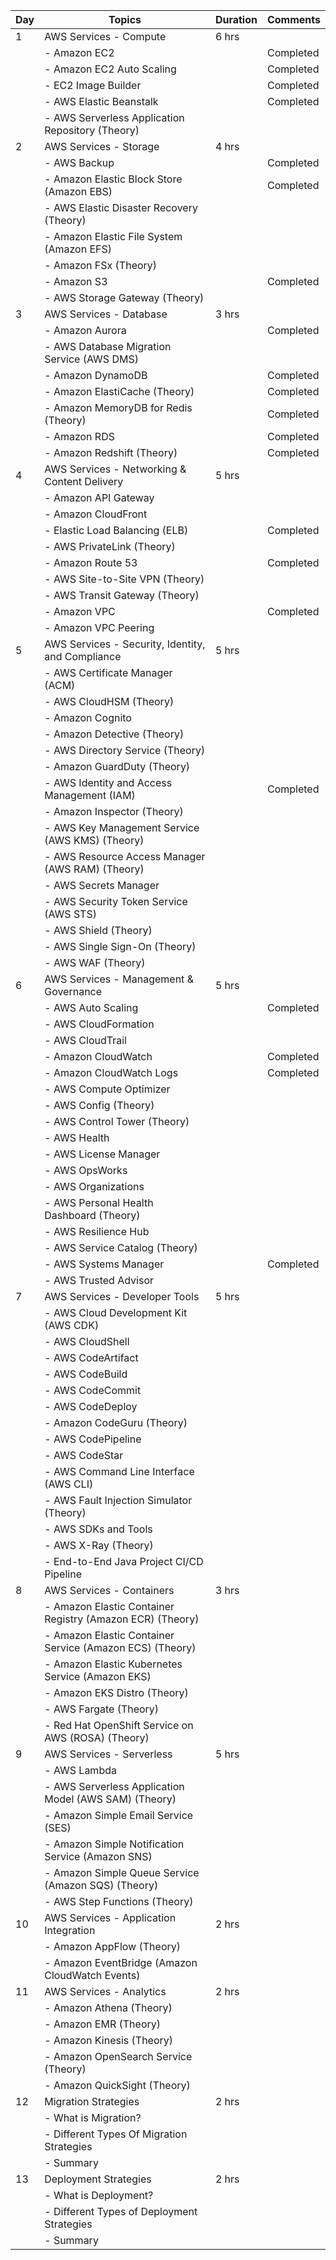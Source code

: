 | Day	| Topics | Duration | Comments |
| ---   | ---    | ---      | --- |
|1|AWS Services - Compute	| 6 hrs | |
||- Amazon EC2	||Completed|
||- Amazon EC2 Auto Scaling||Completed|	
||- EC2 Image Builder||Completed|
||- AWS Elastic Beanstalk||Completed|
||- AWS Serverless Application Repository (Theory)|||
|2|AWS Services - Storage	|4 hrs |||
||- AWS Backup	||Completed|
||- Amazon Elastic Block Store (Amazon EBS)	||Completed|
||- AWS Elastic Disaster Recovery (Theory)	|||
||- Amazon Elastic File System (Amazon EFS)	|||
||- Amazon FSx (Theory)	|||
||- Amazon S3||Completed|
||- AWS Storage Gateway (Theory)|||
|3|AWS Services - Database	|3 hrs|||
||- Amazon Aurora	||Completed|
||- AWS Database Migration Service (AWS DMS)	|||
||- Amazon DynamoDB	||Completed|
||- Amazon ElastiCache (Theory)	||Completed|
||- Amazon MemoryDB for Redis (Theory)||Completed|	
||- Amazon RDS	||Completed|
||- Amazon Redshift (Theory)||Completed|
|4|AWS Services - Networking & Content Delivery |5 hrs||
||- Amazon API Gateway|||	
||- Amazon CloudFront|||	
||- Elastic Load Balancing (ELB)	||Completed|
||- AWS PrivateLink (Theory)	|||
||- Amazon Route 53	||Completed|
||- AWS Site-to-Site VPN (Theory)	|||
||- AWS Transit Gateway (Theory)	|||
||- Amazon VPC	||Completed|
||- Amazon VPC Peering|||	
|5|AWS Services - Security, Identity, and Compliance	|5 hrs||
||- AWS Certificate Manager (ACM)	|||
||- AWS CloudHSM (Theory)	|||
||- Amazon Cognito	|||
||- Amazon Detective (Theory)	|||
||- AWS Directory Service (Theory)|||	
||- Amazon GuardDuty (Theory)	|||
||- AWS Identity and Access Management (IAM)	||Completed|
||- Amazon Inspector (Theory)	|||
||- AWS Key Management Service (AWS KMS) (Theory)	|||
||- AWS Resource Access Manager (AWS RAM) (Theory)|||	
||- AWS Secrets Manager	|||
||- AWS Security Token Service (AWS STS)	|||
||- AWS Shield (Theory)	|||
||- AWS Single Sign-On (Theory)|||	
||- AWS WAF (Theory)	|||
|6|AWS Services - Management & Governance	|5 hrs||
||- AWS Auto Scaling	||Completed|
||- AWS CloudFormation|||	
||- AWS CloudTrail|||	
||- Amazon CloudWatch||Completed|	
||- Amazon CloudWatch Logs||Completed|	
||- AWS Compute Optimizer	|||
||- AWS Config (Theory)	|||
||- AWS Control Tower (Theory)|||	
||- AWS Health	|||
||- AWS License Manager|||	
||- AWS OpsWorks	|||
||- AWS Organizations	|||
||- AWS Personal Health Dashboard (Theory)|||	
||- AWS Resilience Hub	|||
||- AWS Service Catalog (Theory)|||	
||- AWS Systems Manager	||Completed|
||- AWS Trusted Advisor	|||
|7|AWS Services - Developer Tools	|5 hrs||
||- AWS Cloud Development Kit (AWS CDK)|||	
||- AWS CloudShell	|||
||- AWS CodeArtifact	|||
||- AWS CodeBuild	|||
||- AWS CodeCommit	|||
||- AWS CodeDeploy	|||
||- Amazon CodeGuru (Theory)	|||
||- AWS CodePipeline	|||
||- AWS CodeStar	|||
||- AWS Command Line Interface (AWS CLI)	|||
||- AWS Fault Injection Simulator (Theory)	|||
||- AWS SDKs and Tools	|||
||- AWS X-Ray (Theory)	|||
||- End-to-End Java Project CI/CD Pipeline	|||
|8|AWS Services - Containers	|3 hrs||
||- Amazon Elastic Container Registry (Amazon ECR) (Theory)	|||
||- Amazon Elastic Container Service (Amazon ECS) (Theory)	|||
||- Amazon Elastic Kubernetes Service (Amazon EKS)	|||
||- Amazon EKS Distro (Theory)	|||
||- AWS Fargate (Theory)	|||
||- Red Hat OpenShift Service on AWS (ROSA) (Theory)	|||
|9|AWS Services - Serverless	|5 hrs||
||- AWS Lambda	|||
||- AWS Serverless Application Model (AWS SAM) (Theory)	|||
||- Amazon Simple Email Service (SES)	|||
||- Amazon Simple Notification Service (Amazon SNS)	|||
||- Amazon Simple Queue Service (Amazon SQS) (Theory)	|||
||- AWS Step Functions (Theory)	|||
|10|AWS Services - Application Integration	|2 hrs||
||- Amazon AppFlow (Theory)	|||
||- Amazon EventBridge (Amazon CloudWatch Events)	|||
|11|AWS Services - Analytics	|2 hrs||
||- Amazon Athena (Theory)	|||
||- Amazon EMR (Theory)	|||
||- Amazon Kinesis (Theory)	|||
||- Amazon OpenSearch Service (Theory)	|||
||- Amazon QuickSight (Theory)	|||
|12|Migration Strategies	|2 hrs||
||- What is Migration?	|||
||- Different Types Of Migration Strategies	|||
||- Summary	|||
|13|Deployment Strategies	|2 hrs||
||- What is Deployment?	|||
||- Different Types of Deployment Strategies	|||
||- Summary	|||
